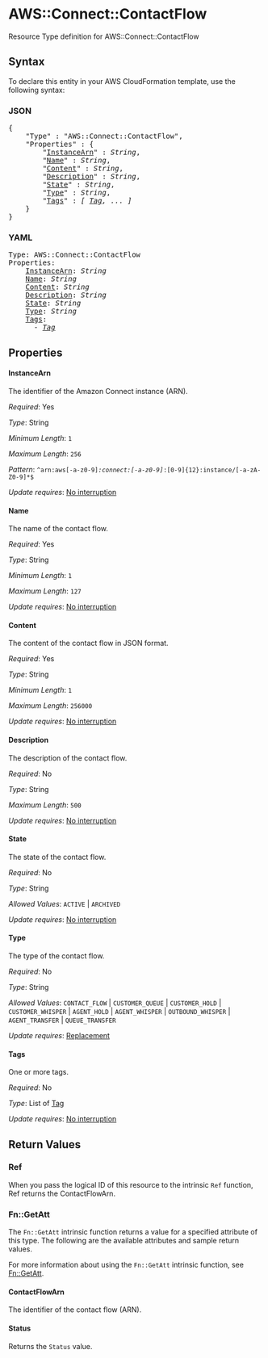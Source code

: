 # AWS::Connect::ContactFlow

Resource Type definition for AWS::Connect::ContactFlow

## Syntax

To declare this entity in your AWS CloudFormation template, use the following syntax:

### JSON

<pre>
{
    "Type" : "AWS::Connect::ContactFlow",
    "Properties" : {
        "<a href="#instancearn" title="InstanceArn">InstanceArn</a>" : <i>String</i>,
        "<a href="#name" title="Name">Name</a>" : <i>String</i>,
        "<a href="#content" title="Content">Content</a>" : <i>String</i>,
        "<a href="#description" title="Description">Description</a>" : <i>String</i>,
        "<a href="#state" title="State">State</a>" : <i>String</i>,
        "<a href="#type" title="Type">Type</a>" : <i>String</i>,
        "<a href="#tags" title="Tags">Tags</a>" : <i>[ <a href="tag.md">Tag</a>, ... ]</i>
    }
}
</pre>

### YAML

<pre>
Type: AWS::Connect::ContactFlow
Properties:
    <a href="#instancearn" title="InstanceArn">InstanceArn</a>: <i>String</i>
    <a href="#name" title="Name">Name</a>: <i>String</i>
    <a href="#content" title="Content">Content</a>: <i>String</i>
    <a href="#description" title="Description">Description</a>: <i>String</i>
    <a href="#state" title="State">State</a>: <i>String</i>
    <a href="#type" title="Type">Type</a>: <i>String</i>
    <a href="#tags" title="Tags">Tags</a>: <i>
      - <a href="tag.md">Tag</a></i>
</pre>

## Properties

#### InstanceArn

The identifier of the Amazon Connect instance (ARN).

_Required_: Yes

_Type_: String

_Minimum Length_: <code>1</code>

_Maximum Length_: <code>256</code>

_Pattern_: <code>^arn:aws[-a-z0-9]*:connect:[-a-z0-9]*:[0-9]{12}:instance/[-a-zA-Z0-9]*$</code>

_Update requires_: [No interruption](https://docs.aws.amazon.com/AWSCloudFormation/latest/UserGuide/using-cfn-updating-stacks-update-behaviors.html#update-no-interrupt)

#### Name

The name of the contact flow.

_Required_: Yes

_Type_: String

_Minimum Length_: <code>1</code>

_Maximum Length_: <code>127</code>

_Update requires_: [No interruption](https://docs.aws.amazon.com/AWSCloudFormation/latest/UserGuide/using-cfn-updating-stacks-update-behaviors.html#update-no-interrupt)

#### Content

The content of the contact flow in JSON format.

_Required_: Yes

_Type_: String

_Minimum Length_: <code>1</code>

_Maximum Length_: <code>256000</code>

_Update requires_: [No interruption](https://docs.aws.amazon.com/AWSCloudFormation/latest/UserGuide/using-cfn-updating-stacks-update-behaviors.html#update-no-interrupt)

#### Description

The description of the contact flow.

_Required_: No

_Type_: String

_Maximum Length_: <code>500</code>

_Update requires_: [No interruption](https://docs.aws.amazon.com/AWSCloudFormation/latest/UserGuide/using-cfn-updating-stacks-update-behaviors.html#update-no-interrupt)

#### State

The state of the contact flow.

_Required_: No

_Type_: String

_Allowed Values_: <code>ACTIVE</code> | <code>ARCHIVED</code>

_Update requires_: [No interruption](https://docs.aws.amazon.com/AWSCloudFormation/latest/UserGuide/using-cfn-updating-stacks-update-behaviors.html#update-no-interrupt)

#### Type

The type of the contact flow.

_Required_: No

_Type_: String

_Allowed Values_: <code>CONTACT_FLOW</code> | <code>CUSTOMER_QUEUE</code> | <code>CUSTOMER_HOLD</code> | <code>CUSTOMER_WHISPER</code> | <code>AGENT_HOLD</code> | <code>AGENT_WHISPER</code> | <code>OUTBOUND_WHISPER</code> | <code>AGENT_TRANSFER</code> | <code>QUEUE_TRANSFER</code>

_Update requires_: [Replacement](https://docs.aws.amazon.com/AWSCloudFormation/latest/UserGuide/using-cfn-updating-stacks-update-behaviors.html#update-replacement)

#### Tags

One or more tags.

_Required_: No

_Type_: List of <a href="tag.md">Tag</a>

_Update requires_: [No interruption](https://docs.aws.amazon.com/AWSCloudFormation/latest/UserGuide/using-cfn-updating-stacks-update-behaviors.html#update-no-interrupt)

## Return Values

### Ref

When you pass the logical ID of this resource to the intrinsic `Ref` function, Ref returns the ContactFlowArn.

### Fn::GetAtt

The `Fn::GetAtt` intrinsic function returns a value for a specified attribute of this type. The following are the available attributes and sample return values.

For more information about using the `Fn::GetAtt` intrinsic function, see [Fn::GetAtt](https://docs.aws.amazon.com/AWSCloudFormation/latest/UserGuide/intrinsic-function-reference-getatt.html).

#### ContactFlowArn

The identifier of the contact flow (ARN).

#### Status

Returns the <code>Status</code> value.

